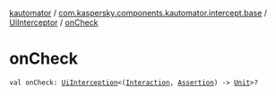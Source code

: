 [kautomator](../../index.md) / [com.kaspersky.components.kautomator.intercept.base](../index.md) / [UiInterceptor](index.md) / [onCheck](./on-check.md)

# onCheck

`val onCheck: `[`UiInterception`](../-ui-interception/index.md)`<(`[`Interaction`](index.md#Interaction)`, `[`Assertion`](index.md#Assertion)`) -> `[`Unit`](https://kotlinlang.org/api/latest/jvm/stdlib/kotlin/-unit/index.html)`>?`